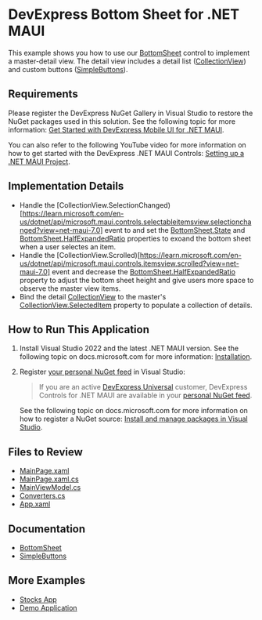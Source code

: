 # DevExpress Bottom Sheet for .NET MAUI

This example shows you how to use our [BottomSheet](https://docs.devexpress.com/MAUI/DevExpress.Maui.Controls.BottomSheet?v=23.1) control to implement a master-detail view. The detail view includes a detail list ([CollectionView](https://learn.microsoft.com/en-us/dotnet/maui/user-interface/controls/collectionview/?view=net-maui-7.0)) and custom buttons ([SimpleButtons](https://docs.devexpress.com/Maui/DevExpress.Maui.Controls.SimpleButton)).

## Requirements

Please register the DevExpress NuGet Gallery in Visual Studio to restore the NuGet packages used in this solution. See the following topic for more information: [Get Started with DevExpress Mobile UI for .NET MAUI](https://docs.devexpress.com/MAUI/403249/get-started).

You can also refer to the following YouTube video for more information on how to get started with the DevExpress .NET MAUI Controls: [Setting up a .NET MAUI Project](https://www.youtube.com/watch?v=juJvl5UicIQ).

## Implementation Details

* Handle the [CollectionView.SelectionChanged)[https://learn.microsoft.com/en-us/dotnet/api/microsoft.maui.controls.selectableitemsview.selectionchanged?view=net-maui-7.0] event to and set the [BottomSheet.State](https://docs.devexpress.com/Maui/DevExpress.Maui.Controls.BottomSheet.State?v=23.1) and [BottomSheet.HalfExpandedRatio](https://docs.devexpress.com/Maui/DevExpress.Maui.Controls.BottomSheet.HalfExpandedRatio?v=23.1) properties to exoand the bottom sheet when a user selectes an item.
* Handle the [CollectionView.Scrolled)[https://learn.microsoft.com/en-us/dotnet/api/microsoft.maui.controls.itemsview.scrolled?view=net-maui-7.0] event and decrease the [BottomSheet.HalfExpandedRatio](https://docs.devexpress.com/MAUI/DevExpress.Maui.Controls.BottomSheet.HalfExpandedRatio?v=23.1) property to adjust the bottom sheet height and give users more space to observe the master view items.
* Bind the detail [CollectionView](https://learn.microsoft.com/en-us/dotnet/maui/user-interface/controls/collectionview/?view=net-maui-7.0) to the master's  [CollectionView.SelectedItem](https://learn.microsoft.com/en-us/dotnet/api/microsoft.maui.controls.selectableitemsview.selecteditem?view=net-maui-7.0) property to populate a collection of details.

## How to Run This Application

1. Install Visual Studio 2022 and the latest .NET MAUI version. See the following topic on docs.microsoft.com for more information: [Installation](https://docs.microsoft.com/en-gb/dotnet/maui/get-started/installation).
1. Register [your personal NuGet feed](https://nuget.devexpress.com/) in Visual Studio:

   > If you are an active [DevExpress Universal](https://www.devexpress.com/subscriptions/universal.xml) customer, DevExpress Controls for .NET MAUI are available in your [personal NuGet feed](https://nuget.devexpress.com/).
    
    See the following topic on docs.microsoft.com for more information on how to register a NuGet source: [Install and manage packages in Visual Studio](https://docs.microsoft.com/en-us/nuget/consume-packages/install-use-packages-visual-studio#package-sources).

## Files to Review

<!-- default file list -->
* [MainPage.xaml](./CS/MainPage.xaml)
* [MainPage.xaml.cs](./CS/MainPage.xaml.cs)
* [MainViewModel.cs](./CS/MainViewModel.cs)
* [Converters.cs](./CS/Converters.cs)
* [App.xaml](./CS/App.xaml)
<!-- default file list end -->

## Documentation

- [BottomSheet](https://docs.devexpress.com/MAUI/DevExpress.Maui.Controls.BottomSheet?v=23.1)
- [SimpleButtons](https://docs.devexpress.com/Maui/DevExpress.Maui.Controls.SimpleButton)

## More Examples

* [Stocks App](https://github.com/DevExpress-Examples/maui-stocks-mini)
* [Demo Application](https://github.com/DevExpress-Examples/maui-demo-app)
